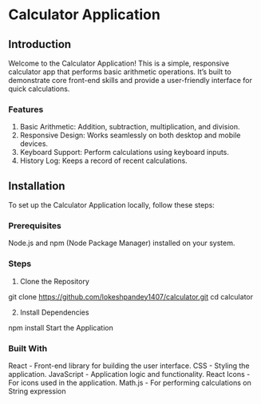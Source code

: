 # Calculator Application

## Introduction

Welcome to the Calculator Application! This is a simple, responsive calculator app that performs basic arithmetic operations. It’s built to demonstrate core front-end skills and provide a user-friendly interface for quick calculations.

### Features

1. Basic Arithmetic: Addition, subtraction, multiplication, and division.
2. Responsive Design: Works seamlessly on both desktop and mobile devices.
3. Keyboard Support: Perform calculations using keyboard inputs.
3. History Log: Keeps a record of recent calculations.
## Installation


To set up the Calculator Application locally, follow these steps:

### Prerequisites
Node.js and npm (Node Package Manager) installed on your system.

### Steps
1. Clone the Repository

git clone https://github.com/lokeshpandey1407/calculator.git
cd calculator

2. Install Dependencies

npm install
Start the Application

### Built With
React - Front-end library for building the user interface.
CSS - Styling the application.
JavaScript - Application logic and functionality.
React Icons - For icons used in the application.
Math.js -  For performing calculations on String expression
